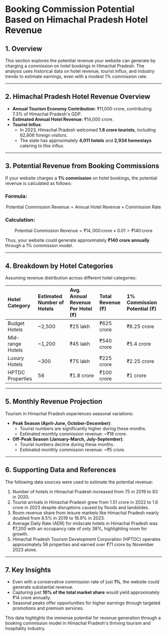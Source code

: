 # **Booking Commission Potential Based on Himachal Pradesh Hotel Revenue**

## **1. Overview**

This section explores the potential revenue your website can generate by charging a commission on hotel bookings in Himachal Pradesh. The analysis uses historical data on hotel revenue, tourist influx, and industry trends to estimate earnings, even with a modest 1% commission rate.

---

## **2. Himachal Pradesh Hotel Revenue Overview**

- **Annual Tourism Economy Contribution**: ₹11,000 crore, contributing 7.3% of Himachal Pradesh's GDP.
- **Estimated Annual Hotel Revenue**: ₹14,000 crore.
- **Tourist Influx**:
  - In 2023, Himachal Pradesh welcomed **1.6 crore tourists**, including 62,806 foreign visitors.
  - The state has approximately **4,011 hotels** and **2,934 homestays** catering to this influx.

---

## **3. Potential Revenue from Booking Commissions**

If your website charges a **1% commission** on hotel bookings, the potential revenue is calculated as follows:

### **Formula**:

$$
\text{Potential Commission Revenue} = \text{Annual Hotel Revenue} \times \text{Commission Rate}
$$

### **Calculation**:

$$
\text{Potential Commission Revenue} = ₹14,000 \, \text{crore} \times 0.01 = ₹140 \, \text{crore}
$$

Thus, your website could generate approximately **₹140 crore annually** through a 1% commission model.

---

## **4. Breakdown by Hotel Categories**

Assuming revenue distribution across different hotel categories:

| **Hotel Category** | **Estimated Number of Hotels** | **Avg. Annual Revenue Per Hotel (₹)** | **Total Revenue (₹)** | **1% Commission Potential (₹)** |
| :----------------- | :----------------------------- | :------------------------------------ | :-------------------- | :------------------------------ |
| Budget Hotels      | ~2,500                         | ₹25 lakh                              | ₹625 crore            | ₹6.25 crore                     |
| Mid-range Hotels   | ~1,200                         | ₹45 lakh                              | ₹540 crore            | ₹5.4 crore                      |
| Luxury Hotels      | ~300                           | ₹75 lakh                              | ₹225 crore            | ₹2.25 crore                     |
| HPTDC Properties   | 56                             | ₹1.8 crore                            | ₹100 crore            | ₹1 crore                        |

---

## **5. Monthly Revenue Projection**

Tourism in Himachal Pradesh experiences seasonal variations:

- **Peak Season (April-June, October-December)**:
  - Tourist numbers are significantly higher during these months.
  - Estimated monthly commission revenue: ~₹18 crore.
- **Off-Peak Season (January-March, July-September)**:
  - Tourist numbers decline during these months.
  - Estimated monthly commission revenue: ~₹5 crore.

---

## **6. Supporting Data and References**

The following data sources were used to estimate the potential revenue:

1. Number of hotels in Himachal Pradesh increased from 75 in 2019 to 83 in 2020.
2. Tourist arrivals in Himachal Pradesh grew from 1.51 crore in 2022 to 1.6 crore in 2023 despite disruptions caused by floods and landslides.
3. Room revenue share from leisure markets like Himachal Pradesh nearly doubled from 8.5% in 2019 to 16.9% in 2023.
4. Average Daily Rate (ADR) for midscale hotels in Himachal Pradesh was ₹7,200 with an occupancy rate of only 38%, highlighting room for growth.
5. Himachal Pradesh Tourism Development Corporation (HPTDC) operates approximately 56 properties and earned over ₹71 crore by November 2023 alone.

---

## **7. Key Insights**

- Even with a conservative commission rate of just **1%**, the website could generate substantial revenue.
- Capturing just **10% of the total market share** would yield approximately ₹14 crore annually.
- Seasonal peaks offer opportunities for higher earnings through targeted promotions and premium services.

This data highlights the immense potential for revenue generation through a booking commission model in Himachal Pradesh's thriving tourism and hospitality industry.
